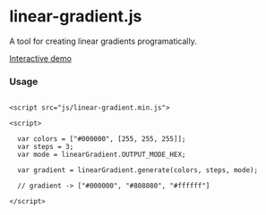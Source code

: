# linear-gradient.js

A tool for creating linear gradients programatically.

[Interactive demo](https://martyzz.github.io/linear-gradient/)

### Usage

```

<script src="js/linear-gradient.min.js">

<script>

  var colors = ["#000000", [255, 255, 255]];
  var steps = 3;
  var mode = linearGradient.OUTPUT_MODE_HEX;

  var gradient = linearGradient.generate(colors, steps, mode);

  // gradient -> ["#000000", "#808080", "#ffffff"]

</script>

```